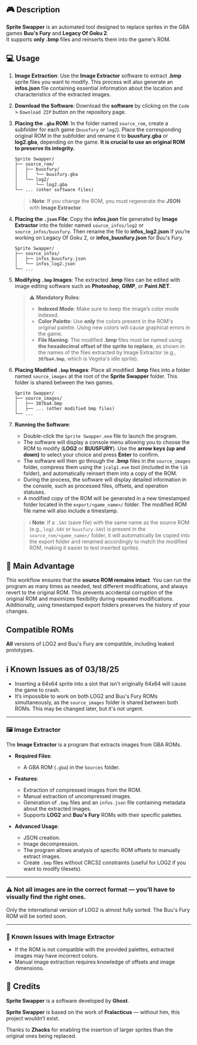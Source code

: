 ## 🎮 Description

**Sprite Swapper** is an automated tool designed to replace sprites in the GBA games **Buu's Fury** and **Legacy Of Goku 2**.  
It supports **only** **.bmp** files and reinserts them into the game's ROM.

## 💻 Usage

1.  **Image Extraction**: Use the **Image Extractor** software to extract **.bmp** sprite files you want to modify. This process will also generate an **infos.json** file containing essential information about the location and characteristics of the extracted images.

2.  **Download the Software**: Download the **software** by clicking on the `Code` > `Download ZIP` button on the repository page.

3.  **Placing the `.gba` ROM**: In the folder named `source_rom`, create a subfolder for each game (`buusfury` or `log2`). Place the corresponding original ROM in the subfolder and rename it to **buusfury.gba** or **log2.gba**, depending on the game. **It is crucial to use an original ROM to preserve its integrity.**

    ```
    Sprite Swapper/
    ├── source_rom/
    │   ├── buusfury/
    │   │   └── buusfury.gba
    │   └── log2/
    │       └── log2.gba
    └── ... (other software files)
    ```

    > ℹ️ **Note**: If you change the ROM, you must regenerate the **JSON** with **Image Extractor**.

4.  **Placing the `.json` File**: Copy the **infos.json** file generated by **Image Extractor** into the folder named `source_infos/log2` or `source_infos/buusfury`. Then rename the file to **infos_log2.json** if you’re working on Legacy Of Goku 2, or **infos_buusfury.json** for Buu's Fury.

    ```
    Sprite Swapper/
    ├── source_infos/
    │   ├── infos_buusfury.json
    │   └── infos_log2.json
    └── ...
    ```

5.  **Modifying `.bmp` Images**: The extracted **.bmp** files can be edited with image editing software such as **Photoshop**, **GIMP**, or **Paint.NET**.
    > ⚠️ **Mandatory Rules**:
    >
    > -   **Indexed Mode**: Make sure to keep the image’s color mode indexed.
    > -   **Color Palette**: Use **only** the colors present in the ROM's original palette. Using new colors will cause graphical errors in the game.
    > -   **File Naming**: The modified **.bmp** files must be named using **the hexadecimal offset of the sprite to replace**, as shown in the names of the files extracted by Image Extractor (e.g., **`387ba4.bmp`**, which is Vegeta's idle sprite).

6.  **Placing Modified `.bmp` Images**: Place all modified **.bmp** files into a folder named `source_images` at the root of the **Sprite Swapper** folder. This folder is shared between the two games.

    ```
    Sprite Swapper/
    ├── source_images/
    │   ├── 387ba4.bmp
    │   ├── ... (other modified bmp files)
    └── ...
    ```

7.  **Running the Software**:
    * Double-click the `Sprite Swapper.exe` file to launch the program.
    * The software will display a console menu allowing you to choose the ROM to modify (**LOG2** or **BUUSFURY**). Use the **arrow keys (up and down)** to select your choice and press **Enter** to confirm.
    * The software will then go through the **.bmp** files in the `source_images` folder, compress them using the `jcalg1.exe` tool (included in the `lib` folder), and automatically reinsert them into a copy of the ROM.
    * During the process, the software will display detailed information in the console, such as processed files, offsets, and operation statuses.
    * A modified copy of the ROM will be generated in a new timestamped folder located in the `export/<game_name>/` folder. The modified ROM file name will also include a timestamp.

    > ℹ️ **Note**: If a `.SAV` (save file) with the same name as the source ROM (e.g., `log2.SAV` or `buusfury.SAV`) is present in the `source_rom/<game_name>/` folder, it will automatically be copied into the export folder and renamed accordingly to match the modified ROM, making it easier to test inserted sprites.

## 🧠 **Main Advantage**

This workflow ensures that the **source ROM remains intact**. You can run the program as many times as needed, test different modifications, and always revert to the original ROM. This prevents accidental corruption of the original ROM and maximizes flexibility during repeated modifications. Additionally, using timestamped export folders preserves the history of your changes.

## Compatible ROMs

**All** versions of LOG2 and Buu's Fury are compatible, including leaked prototypes.

## ℹ️ Known Issues as of 03/18/25

- Inserting a 64x64 sprite into a slot that isn't originally 64x64 will cause the game to crash.
- It’s impossible to work on both LOG2 and Buu's Fury ROMs simultaneously, as the `source_images` folder is shared between both ROMs. This may be changed later, but it's not urgent.

---

### 🖼️ Image Extractor

The **Image Extractor** is a program that extracts images from GBA ROMs.

- **Required Files**:
  - A GBA ROM (`.gba`) in the `Sources` folder.

- **Features**:
  - Extraction of compressed images from the ROM.
  - Manual extraction of uncompressed images.
  - Generation of `.bmp` files and an `infos.json` file containing metadata about the extracted images.
  - Supports **LOG2** and **Buu's Fury** ROMs with their specific palettes.

- **Advanced Usage**:
  - JSON creation.
  - Image decompression.
  - The program allows analysis of specific ROM offsets to manually extract images.
  - Create `.bmp` files without CRC32 constraints (useful for LOG2 if you want to modify tilesets).

---

### ⚠️ Not all images are in the correct format — you’ll have to visually find the right ones.

Only the international version of LOG2 is almost fully sorted. The Buu's Fury ROM will be sorted soon.

---

### 🚨 Known Issues with Image Extractor

- If the ROM is not compatible with the provided palettes, extracted images may have incorrect colors.
- Manual image extraction requires knowledge of offsets and image dimensions.

## 📜 Credits

**Sprite Swapper** is a software developed by **Ghost**.

**Sprite Swapper** is based on the work of **Fralacticus** — without him, this project wouldn’t exist.

Thanks to **Zhacks** for enabling the insertion of larger sprites than the original ones being replaced.
